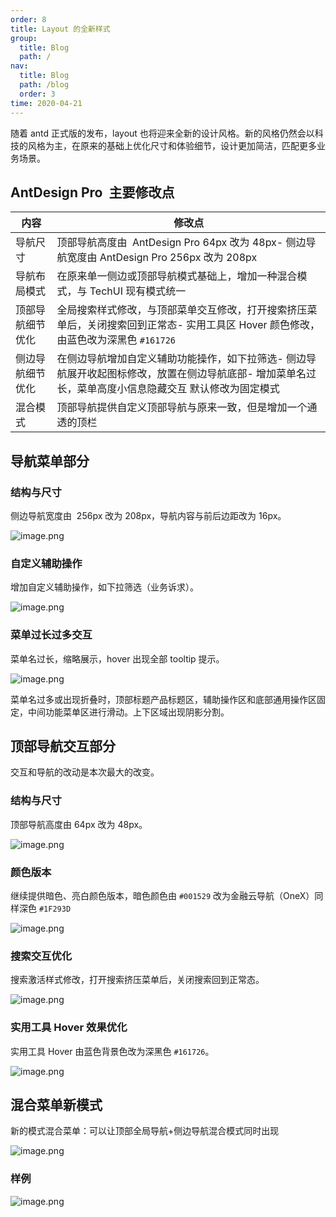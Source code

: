 ```yaml
---
order: 8
title: Layout 的全新样式
group:
  title: Blog
  path: /
nav:
  title: Blog
  path: /blog
  order: 3
time: 2020-04-21
---
```


随着 antd 正式版的发布，layout 也将迎来全新的设计风格。新的风格仍然会以科技的风格为主，在原来的基础上优化尺寸和体验细节，设计更加简洁，匹配更多业务场景。

## AntDesign Pro  主要修改点

| 内容 | 修改点 |
| --- | --- |
| 导航尺寸 | 顶部导航高度由  AntDesign Pro 64px 改为 48px- 侧边导航宽度由 AntDesign Pro 256px 改为 208px |
| 导航布局模式 | 在原来单一侧边或顶部导航模式基础上，增加一种混合模式，与 TechUI 现有模式统一 |
| 顶部导航细节优化 | 全局搜索样式修改，与顶部菜单交互修改，打开搜索挤压菜单后，关闭搜索回到正常态- 实用工具区 Hover 颜色修改，由蓝色改为深黑色 `#161726` |
| 侧边导航细节优化 | 在侧边导航增加自定义辅助功能操作，如下拉筛选- 侧边导航展开收起图标修改，放置在侧边导航底部- 增加菜单名过长，菜单高度小信息隐藏交互 默认修改为固定模式 |
| 混合模式 | 顶部导航提供自定义顶部导航与原来一致，但是增加一个通透的顶栏 |

## 导航菜单部分

### 结构与尺寸

侧边导航宽度由  256px 改为 208px，导航内容与前后边距改为 16px。

![image.png](https://gw.alipayobjects.com/zos/antfincdn/sEHoMffUP%26/1586503920221-16d9c22e-1373-40c9-8d08-e6edf5c68ee2.png)

### 自定义辅助操作

增加自定义辅助操作，如下拉筛选（业务诉求）。

![image.png](https://gw.alipayobjects.com/zos/antfincdn/gScRFjhdce/1586503972482-1f62c5ec-e6ce-478f-a7c6-2362d7c888f1.png)

### 菜单过长过多交互

菜单名过长，缩略展示，hover 出现全部 tooltip 提示。

![image.png](https://gw.alipayobjects.com/zos/antfincdn/4gtxYL3HP8/1586505237583-656e788e-d9d0-4d14-9278-dac102b9edd0.png)

菜单名过多或出现折叠时，顶部标题产品标题区，辅助操作区和底部通用操作区固定，中间功能菜单区进行滑动。上下区域出现阴影分割。

## 顶部导航交互部分

交互和导航的改动是本次最大的改变。

### 结构与尺寸

顶部导航高度由 64px 改为 48px。

![image.png](https://gw.alipayobjects.com/zos/antfincdn/UtfyUhUaSV/1586502220305-25adb29e-5609-4eda-b4c4-ca117ec52580.png)

### 颜色版本

继续提供暗色、亮白颜色版本，暗色颜色由 `#001529` 改为金融云导航（OneX）同样深色 `#1F293D`

![image.png](https://gw.alipayobjects.com/zos/antfincdn/BnkRy%26WUJ9/1586502256521-88d3b504-de75-4ac0-a7c9-d6cd15bcae99%252520%281%29.png)

### 搜索交互优化

搜索激活样式修改，打开搜索挤压菜单后，关闭搜索回到正常态。

![image.png](https://gw.alipayobjects.com/zos/antfincdn/0Xx9XYePgQ/1586503735289-59c77d00-2428-49a8-9bd2-d47330e2831c%252520%281%29.png)

### 实用工具 Hover 效果优化

实用工具 Hover 由蓝色背景色改为深黑色 `#161726`。

![image.png](https://gw.alipayobjects.com/zos/antfincdn/dvccJS41Tl/1586503854420-8236a5b9-66da-48a7-9f58-ea5c40a3b479.png)

## 混合菜单新模式

新的模式混合菜单：可以让顶部全局导航+侧边导航混合模式同时出现

![image.png](https://gw.alipayobjects.com/zos/antfincdn/HSeAGqaEwn/1586504755352-479bf47d-97a6-4080-afed-d38ffe905e57.png)

### 样例

![image.png](https://gw.alipayobjects.com/zos/antfincdn/1r4WQhweas/1586964514728-bdca9455-e887-4c94-8091-30cf008937c8.png)
